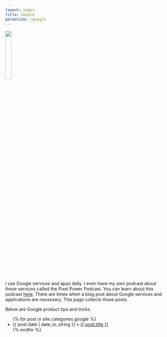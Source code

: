 ```yaml
---
layout: pages
title: Google
permalink: /google
---
```


<img class="category" src="/images/design/google.svg" width="20%" />

I use Google services and apps daily. I even have my own podcast about these services called the Pixel Power Podcast. You can learn about this podcast [here](https://www.pixelpowerpodcast.com). There are times when a blog post about Google services and applications are necessary. This page collects those posts.

Below are Google product tips and tricks.

<ul id="blog-posts" class="posts">
{% for post in site.categories.google %}
    <li><span>{{ post.date | date_to_string }} &raquo; </span><a href="{{ post.url }}">{{ post.title }}</a></li>
{% endfor %}
</ul>
